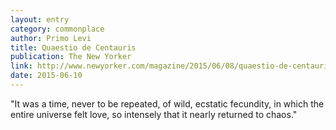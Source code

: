 ```yaml
---
layout: entry
category: commonplace
author: Primo Levi
title: Quaestio de Centauris
publication: The New Yorker
link: http://www.newyorker.com/magazine/2015/06/08/quaestio-de-centauris
date: 2015-06-10
---
```


"It was a time, never to be repeated, of wild, ecstatic fecundity, in which the entire universe felt love, so intensely that it nearly returned to chaos."
 
